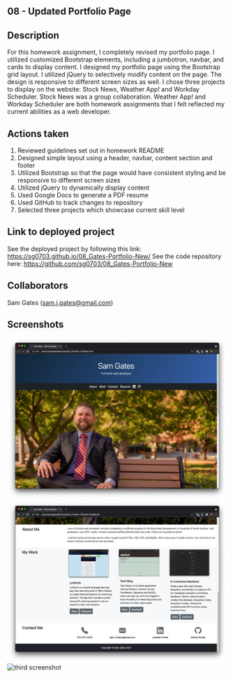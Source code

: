 ## 08 - Updated Portfolio Page

## Description

For this homework assignment, I completely revised my portfolio page. I utilized customized Bootstrap elements, including a jumbotron, navbar, and cards to display content. I designed my portfolio page using the Bootstrap grid layout. I utilized jQuery to selectively modify content on the page. The design is responsive to different screen sizes as well. I chose three projects to display on the website: Stock News, Weather App! and Workday Scheduler. Stock News was a group collaboration. Weather App! and Workday Scheduler are both homework assignments that I felt reflected my current abilities as a web developer. 


## Actions taken

1. Reviewed guidelines set out in homework README
2. Designed simple layout using a header, navbar, content section and footer
3. Utilized Bootstrap so that the page would have consistent styling and be responsive to different screen sizes
4. Utilized jQuery to dynamically display content 
5. Used Google Docs to generate a PDF resume
6. Used GitHub to track changes to repository
7. Selected three projects which showcase current skill level

## Link to deployed project

See the deployed project by following this link: https://sg0703.github.io/08_Gates-Portfolio-New/
See the code repository here: https://github.com/sg0703/08_Gates-Portfolio-New

## Collaborators

Sam Gates (sam.j.gates@gmail.com)

## Screenshots

![first screenshot](Assets/images/screen1.png)
![second screenshot](Assets/images/screen2.png)
![third screenshot](Assets/images/screen3.png)